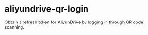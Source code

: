 # aliyundrive-qr-login
Obtain a refresh token for AliyunDrive by logging in through QR code scanning.

